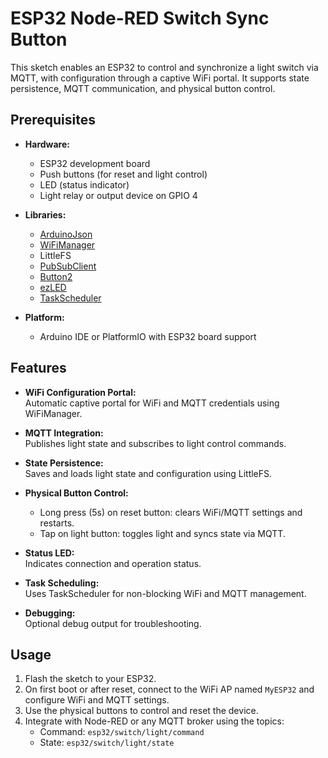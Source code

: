 # ESP32 Node-RED Switch Sync Button

This sketch enables an ESP32 to control and synchronize a light switch via MQTT, with configuration through a captive WiFi portal. It supports state persistence, MQTT communication, and physical button control.

## Prerequisites

- **Hardware:**
    - ESP32 development board
    - Push buttons (for reset and light control)
    - LED (status indicator)
    - Light relay or output device on GPIO 4

- **Libraries:**
    - [ArduinoJson](https://github.com/bblanchon/ArduinoJson)
    - [WiFiManager](https://github.com/tzapu/WiFiManager)
    - LittleFS
    - [PubSubClient](https://github.com/knolleary/pubsubclient)
    - [Button2](https://github.com/LennartHennigs/Button2)
    - [ezLED](https://github.com/raphaelbs/ezLED)
    - [TaskScheduler](https://github.com/arkhipenko/TaskScheduler)

- **Platform:**
    - Arduino IDE or PlatformIO with ESP32 board support

## Features

- **WiFi Configuration Portal:**  
    Automatic captive portal for WiFi and MQTT credentials using WiFiManager.

- **MQTT Integration:**  
    Publishes light state and subscribes to light control commands.

- **State Persistence:**  
    Saves and loads light state and configuration using LittleFS.

- **Physical Button Control:**  
    - Long press (5s) on reset button: clears WiFi/MQTT settings and restarts.
    - Tap on light button: toggles light and syncs state via MQTT.

- **Status LED:**  
    Indicates connection and operation status.

- **Task Scheduling:**  
    Uses TaskScheduler for non-blocking WiFi and MQTT management.

- **Debugging:**  
    Optional debug output for troubleshooting.

## Usage

1. Flash the sketch to your ESP32.
2. On first boot or after reset, connect to the WiFi AP named `MyESP32` and configure WiFi and MQTT settings.
3. Use the physical buttons to control and reset the device.
4. Integrate with Node-RED or any MQTT broker using the topics:
     - Command: `esp32/switch/light/command`
     - State:   `esp32/switch/light/state`
